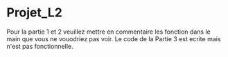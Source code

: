 # Projet_L2
Pour la partie 1 et 2 veuillez mettre en commentaire les fonction dans le main que vous ne vouodriez pas voir.
Le code de la Partie 3 est ecrite mais n'est pas fonctionnelle.
